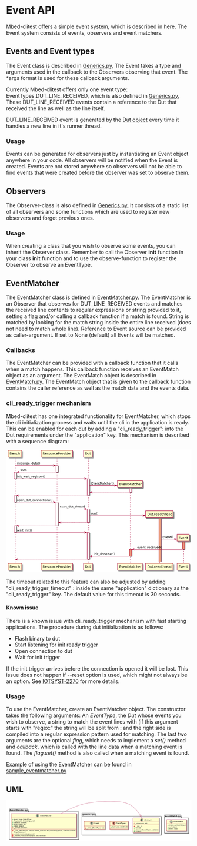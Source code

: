 # Event API
Mbed-clitest offers a simple event system, which is described in
here. The Event system consists of events, observers and event matchers.

## Events and Event types
The Event class is described in [Generics.py.](../mbed_clitest/Events/Generics.py)
The Event takes a type and arguments used in the callback to the Observers observing
that event. The *args format is used for these callback arguments.

Currently Mbed-clitest offers only one event type: EventTypes.DUT_LINE_RECEIVED,
which is also defined in [Generics.py.](../mbed_clitest/Events/Generics.py)
These DUT_LINE_RECEIVED events contain a reference to the Dut that received the line
as well as the line itself.

DUT_LINE_RECEIVED event is generated by the [Dut object](../mbed_clitest/DeviceConnectors/Dut.py>)
every time it handles a new line in it's runner thread.

### Usage
Events can be generated for observers just by instantiating an Event
object anywhere in your code. All observers will be notified when the
Event is created. Events are not stored anywhere so observers will not
be able to find events that were created before the observer was set to
observe them.

## Observers
The Observer-class is also defined in [Generics.py.](../mbed_clitest/Events/Generics.py)
It consists of a static list of all observers and some functions which
are used to register new observers and forget previous ones.

### Usage
When creating a class that you wish to observe some events, you can
inherit the Observer class. Remember to call the Observer __init__
function in your class __init__ function and to use the observe-function
to register the Observer to observe an EventType.

## EventMatcher
The EventMatcher class is defined in [EventMatcher.py.](../mbed_clitest/Events/EventMatcher.py)
The EventMatcher is an Observer that observes for DUT_LINE_RECEIVED events
and matches the received line contents to regular expressions or string provided
to it, setting a flag and/or calling a callback function if a match is found.
String is matched by looking for the match string inside the entire line received
(does not need to match whole line).
Reference to Event source can be provided as caller-argument.
If set to None (default) all Events will be matched.

### Callbacks
The EventMatcher can be provided with a callback function that it calls when a match happens.
This callback function receives an EventMatch object as an argument.
The EventMatch object is described in [EventMatch.py.](../mbed_clitest/Events/EventMatch.py)
The EventMatch object that is given to the callback function contains the caller reference
as well as the match data and the events data.

### cli_ready_trigger mechanism
Mbed-clitest has one integrated functionality for EventMatcher, which stops
the cli initialization process and waits until the cli in the application
is ready. This can be enabled for each dut by adding a "cli_ready_trigger": <string>
into the Dut requirements under the "application" key. This mechanism is described
with a sequence diagram:

![alt-text](UML/Dut_init_wait_sequence.png)

The timeout related to this feature can also be adjusted by adding
"cli_ready_trigger_timeout" : <integer> inside the same "application"
dictionary as the "cli_ready_trigger" key. The default value for this
timeout is 30 seconds.

#### Known issue
There is a known issue with cli_ready_trigger mechanism with fast
starting applications. The procedure during dut initialization is as
follows:

- Flash binary to dut
- Start listening for init ready trigger
- Open connection to dut
- Wait for init trigger

If the init trigger arrives before the connection is opened it will be lost.
This issue does not happen if --reset option is used, which might not
always be an option. See [IOTSYST-2270](https://jira.arm.com/browse/IOTSYST-2270)
for more details.

### Usage
To use the EventMatcher, create an EventMatcher object. The constructor
takes the following arguments: An *EventType*, the *Dut* whose events you
wish to observe, a string to match the event lines with (if this argument
starts with "regex:" the string will be split from : and the right side
is compiled into a regular expression pattern used for matching.
The last two arguments are the optional *flag*, which needs to implement
a *set()* method and *callback*, which is called with the line data when
a matching event is found. The *flag.set()* method is also called when
a matching event is found.

Example of using the EventMatcher can be found in [sample_eventmatcher.py](../examples/testcase_example_usage/sample_eventmatcher.py>)

## UML
![alt-text](UML/Events.png)

